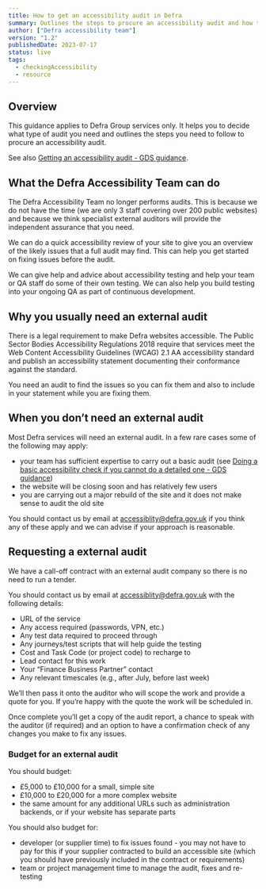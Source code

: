```yaml
---
title: How to get an accessibility audit in Defra
summary: Outlines the steps to procure an accessibility audit and how to decide what type to have.
author: ["Defra accessibility team"]
version: "1.2"
publishedDate: 2023-07-17
status: live
tags:
  - checkingAccessibility
  - resource
---
```


## Overview

This guidance applies to Defra Group services only. It helps you to decide what type of audit you need and outlines the steps you need to follow to procure an accessibility audit.

See also [Getting an accessibility audit - GDS guidance](https://www.gov.uk/service-manual/helping-people-to-use-your-service/getting-an-accessibility-audit).


## What the Defra Accessibility Team can do

The Defra Accessibility Team no longer performs audits. This is because we do not have the time (we are only 3 staff covering over 200 public websites) and because we think specialist external auditors will provide the independent assurance that you need.

We can do a quick accessibility review of your site to give you an overview of the likely issues that a full audit may find. This can help you get started on fixing issues before the audit.

We can give help and advice about accessibility testing and help your team or QA staff do some of their own testing. We can also help you build testing into your ongoing QA as part of continuous development.


## Why you usually need an external audit

There is a legal requirement to make Defra websites accessible. The Public Sector Bodies Accessibility Regulations 2018 require that services meet the Web Content Accessibility Guidelines (WCAG) 2.1 AA accessibility standard and publish an accessibility statement documenting their conformance against the standard.

You need an audit to find the issues so you can fix them and also to include in your statement while you are fixing them.


## When you don’t need an external audit

Most Defra services will need an external audit. In a few rare cases some of the following may apply:

* your team has sufficient expertise to carry out a basic audit (see [Doing a basic accessibility check if you cannot do a detailed one - GDS guidance](https://www.gov.uk/government/publications/doing-a-basic-accessibility-check-if-you-cant-do-a-detailed-one))
* the website will be closing soon and has relatively few users
* you are carrying out a major rebuild of the site and it does not make sense to audit the old site

You should contact us by email at [accessiblity@defra.gov.uk](mailto:accessiblity@defra.gov.uk) if you think any of these apply and we can advise if your approach is reasonable.


## Requesting a external audit

We have a call-off contract with an external audit company so there is no need to run a tender.

You should contact us by email at [accessiblity@defra.gov.uk](mailto:accessiblity@defra.gov.uk) with the following details:

* URL of the service
* Any access required (passwords, VPN, etc.)
* Any test data required to proceed through
* Any journeys/test scripts that will help guide the testing
* Cost and Task Code (or project code) to recharge to
* Lead contact for this work
* Your “Finance Business Partner” contact
* Any relevant timescales (e.g., after July, before last week)

We’ll then pass it onto the auditor who will scope the work and provide a quote for you.
If you’re happy with the quote the work will be scheduled in.

Once complete you’ll get a copy of the audit report, a chance to speak with the auditor (if required) and an option to have a confirmation check of any changes you make to fix any issues.

### Budget for an external audit

You should budget:

* £5,000 to £10,000 for a small, simple site
* £10,000 to £20,000 for a more complex website
* the same amount for any additional URLs such as administration backends, or if your website has separate parts

You should also budget for:

* developer (or supplier time) to fix issues found - you may not have to pay for this if your supplier contracted to build an accessible site (which you should have previously included in the contract or requirements)
* team or project management time to manage the audit, fixes and re-testing
